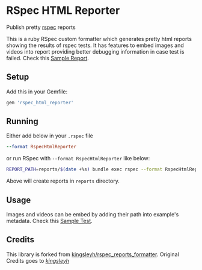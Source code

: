 # RSpec HTML Reporter

Publish pretty [rspec](http://rspec.info/) reports

This is a ruby RSpec custom formatter which generates pretty html reports showing the results of rspec tests. It has features to embed images and videos into report providing better debugging information in case test is failed. Check this [Sample Report](https://vbanthia.github.io/rspec_html_reporter/index.html).

## Setup

Add this in your Gemfile:

```rb
gem 'rspec_html_reporter'
```
## Running

Either add below in your `.rspec` file

```rb
--format RspecHtmlReporter
```

or run RSpec with `--format RspecHtmlReporter` like below:

```bash
REPORT_PATH=reports/$(date +%s) bundle exec rspec --format RspecHtmlReporter spec
```

Above will create reports in `reports` directory.

## Usage
Images and videos can be embed by adding their path into example's metadata. Check this [Sample Test](./spec/embed_graphics_spec.rb).


## Credits
This library is forked from [kingsleyh/rspec_reports_formatter](https://github.com/kingsleyh/rspec_reports_formatter). Original Credits goes to *[kingsleyh](https://github.com/kingsleyh)*

